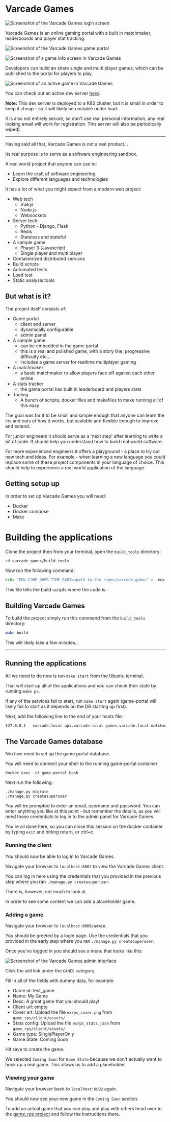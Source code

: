 # Varcade Games

![Screenshot of the Varcade Games login screen](assets/documentation/game_portal_homepage.png "Varcade Games Login")

Varcade Games is an online gaming portal with a built in matchmaker, leaderboards and player stat tracking. 

![Screenshot of the Varcade Games game portal](assets/documentation/game_portal.png "Varcade Games Games")

![Screenshot of a game info screen in Varcade Games](assets/documentation/game_info_window.png "Varcade Games Game Info")

Developers can build an share single and multi player games, which can be published to the portal for players to play.

![Screenshot of an active game in Varcade Games](assets/documentation/rpsa_character_selection.png "Varcade Games Game")

You can check out an active dev server [here](https://varcade-games.com). 

**Note:** This dev server is deployed to a K8S cluster, but it is small in order to keep it cheap - so it will likely be unstable under load. 

It is also not entirely secure, so don't use real personal information, any real looking email will work for registration. This server will also be periodically wiped).

***

Having said all that, Varcade Games is not a real product...

Its real purpose is to serve as a software engineering sandbox.

A real world project that anyone can use to:

* Learn the craft of software engineering
* Explore different languages and technologies

It has a lot of what you might expect from a modern web project:

* Web tech
    - Vue.js
    - Node.js
    - Websockets
* Server tech
    - Python - Django, Flask
    - Redis
    - Stateless and stateful
* A sample game
    - Phaser 3 (Javascript)
    - Single player and multi player
* Containerized distributed services
* Build scripts
* Automated tests
* Load test
* Static analysis tools

## But what is it?

The project itself consists of:

* Game portal
    - client and server
    - dynamically configurable
    - admin panel
* A sample game
    - can be embedded in the game portal
    - this is a real and polished game, with a story line, progressive difficulty etc...
    - includes a game server for realtime multiplayer gaming
* A matchmaker
    - a basic matchmaker to allow players face off against each other online
* A stats tracker
    - the game portal has built in leaderboard and players stats
* Tooling
    - A bunch of scripts, docker files and makefiles to make running all of this easy


The goal was for it to be small and simple enough that anyone can learn the ins and outs of how it works, but scalable and flexible enough to improve and extend.

For junior engineers it should serve as a 'next step' after learning to write a bit of code. It should help you understand how to build real world software.

For more experienced engineers it offers a playground - a place to try out new tech and ideas. For example - when learning a new language you could replace some of these project components in your language of choice. This should help to experience a real world application of the language.

## Getting setup up

In order to set up Varcade Games you will need:

* Docker
* Docker compose
* Make

# Building the applications

Clone the project then from your terminal, open the `build_tools` directory:

```bash
cd varcade_games/build_tools
```

Now run the following command:

```bash
echo "ENV_CODE_OVER_TIME_ROOT=<path to the repo>/varcade_games" > .env.local
```

This file tells the build scripts where the code is.

## Building Varcade Games

To build the project simply run this command from the `build_tools` directory:

```bash
make build
```

This will likely take a few minutes...

***

## Running the applications

All we need to do now is run `make start` from the Ubuntu terminal.

That will start up all of the applications and you can check their state by running `make ps`.

If any of the services fail to start, run `make start` again (game-portal will likely fail to start as it depends on the DB starting up first). 

Next, add the following line to the end of your hosts file:

```bash
127.0.0.1   varcade.local api.varcade.local games.varcade.local matchmaker.varcade.local rps.varcade.local
```

## The Varcade Games database

Next we need to set up the game portal database. 

You will need to connect your shell to the running game-portal container:

```
docker exec -it game-portal bash
```

Next run the following:

```
./manage.py migrate
./manage.py createsuperuser
```

You will be prompted to enter an email, username and password. You can enter anything you like at this point - but remember the details, as you will need those credentials to log in to the admin panel for Varcade Games.

You're all done here, so you can close this session on the docker container by typing `exit` and hitting return, or ctrl+c.

### Running the client

You should now be able to log in to Varcade Games.

Navigate your browser to `localhost:8002` to view the Varcade Games client.

You can log in here using the credentials that you provided in the previous step where you ran `./manage.py createsuperuser`.

There is, however, not much to look at.

In order to see some content we can add a placeholder game.

### Adding a game

Navigate your browser to `localhost:8000/admin`.

You should be greeted by a login page. Use the credentials that you provided in the early step where you ran `./manage.py createsuperuser`.

Once you've logged in you should see a menu that looks like this:

![Screenshot of the Varcade Games admin interface](assets/documentation/admin_panel.png "Varcade Games admin interface")

Click the `add` link under the `GAMES` category.

Fill in all of the fields with dummy data, for example:

* Game id: test_game
* Name: My Game
* Desc: A great game that you should play!
* Client url: empty
* Cover art: Upload the file `exrps_cover.png` from `game_rps/client/assets/`
* Stats config: Upload the file `exrps_stats.json` from `game_rps/client/assets/`
* Game type: SinglePlayerOnly
* Game State: Coming Soon

Hit save to create the game. 

We selected `Coming Soon` for `Game State` because we don't actually want to hook up a real game. This allows us to add a placeholder.

### Viewing your game

Navigate your browser back to `localhost:8002` again.

You should now see your new game in the `Coming Soon` section.

To add an actual game that you can play and play with others head over to the [game_rps project](game_rps/README.md) and follow the instructions there.

